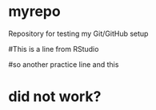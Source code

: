 # myrepo
Repository for testing my Git/GitHub setup

#This is a line from RStudio

#so another practice line
 and this

# did not work?
